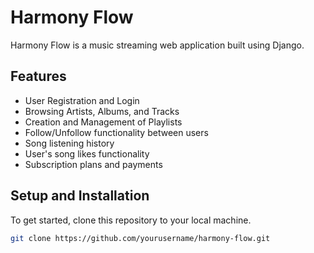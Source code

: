 # Harmony Flow

Harmony Flow is a music streaming web application built using Django.

## Features

- User Registration and Login
- Browsing Artists, Albums, and Tracks
- Creation and Management of Playlists
- Follow/Unfollow functionality between users
- Song listening history
- User's song likes functionality
- Subscription plans and payments

## Setup and Installation

To get started, clone this repository to your local machine.

```bash
git clone https://github.com/yourusername/harmony-flow.git
